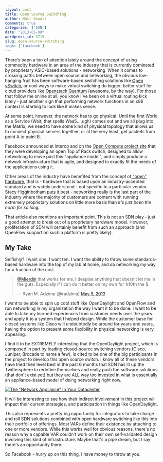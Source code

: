```yaml
---
layout: post
title: Open Source Switching
author: Matt Oswalt
comments: true
categories: ['SDN']
date: "2013-05-09"
wordpress_id: 3719
slug: open-source-switching
tags: ['facebook']
---
```



There's been a ton of attention lately around the concept of using commodity hardware in an area of the industry that is currently dominated by proprietary ASIC-based solutions - networking. When it comes to crossing paths between open source and networking, the obvious low-hanging fruit has been software-based switching solutions like [Open vSwitch](http://openvswitch.org/), or cool ways to make virtual switching do bigger, better stuff for cloud providers like [Openstack Quantum](https://wiki.openstack.org/wiki/Quantum) (awesome, by the way). For those that follow me online at all, you know I've been on a virtual routing kick lately - just another sign that performing network functions in an x86 context is starting to look like it makes sense.

At some point, however, the network has to go physical. Until the first World as a Service (Wait, that spells WaaS....ugh) comes out and we all plug into the Matrix, we need to have some kind of physical topology that allows us to connect physical servers together, or at the very least, get packets from point A to point B.

Facebook announced at Interop and on the [Open Compute project site](http://www.opencompute.org/2013/05/08/up-next-for-the-open-compute-project-the-network/) that they were developing an open Top of Rack switch, designed to allow networking to move past this "appliance model", and simply produce a network infrastructure that is agile, and designed to exactly fit the needs of the applications using it.

Other areas of the industry have benefited from the concept of[ "open" hardware](http://en.wikipedia.org/wiki/Open-source_hardware), that is - hardware that is based upon an industry-accepted standard and is widely understood - not specific to a particular vendor. Stacy Higginbotham [puts it best](http://gigaom.com/2013/05/08/heck-yeah-facebooks-open-compute-project-is-making-an-open-source-switch/) - networking really is the last part of the industry where the majority of customers are content with running extremely proprietary solutions on little more basis than _it's just been the norm for so long._

That article also mentions an important point. This is not an SDN play - just a good attempt to break out of a proprietary hardware model. However, proliferation of SDN will certainly benefit from such an approach (and OpenFlow support on such a platform is pretty likely).

## My Take

Selfishly? I want one. I want ten. I want the ability to throw some standards-based hardware into the top of my lab at home, and do networking my way for a fraction of the cost.

<blockquote class="twitter-tweet" lang="en"><p lang="en" dir="ltr"><a href="https://twitter.com/Mierdin">@Mierdin</a> that works for me. I despise anything that doesn’t let me in the guts. Especially if I can do it better on my own for 1/10th the $</p>&mdash; Ryan M. Adzima (@radzima) <a href="https://twitter.com/radzima/status/332342763679014913">May 9, 2013</a></blockquote>
<script async src="//platform.twitter.com/widgets.js" charset="utf-8"></script>

I want to be able to spin up cool stuff like OpenDaylight and OpenFlow and run networking in my organization the way I want it to be done. I want to be able to take my learned experiences from customer needs over the years and apply it to a system that I helped design. While the customer base for closed systems like Cisco will undoubtedly be around for years and years, having the option to present some flexibility in physical networking is very appealing.

I find it to be EXTREMELY interesting that the OpenDaylight project, which is composed in part by leading closed-source switching vendors (Cisco, Juniper, Brocade to name a few), is cited to be one of the big participants in the project to develop this open source switch. I know all of these vendors have tried their level best in the past 6 months that SDN has lit up the Twittersphere to redefine themselves and really push the software solutions (that don't exist yet) but they are ALL way too invested in what is essentially an appliance-based model of doing networking right now.

[![The "Network Appliance" In Your Datacenter](assets/2011/10/switch1.png)](assets/2011/10/switch1.png)

It will be interesting to see how their indirect involvement in this project will impact their current strategies, and participation in things like OpenDaylight.

This also represents a pretty big opportunity for integrators to take charge and roll SDN solutions combined with open hardware switching like this into their portfolio of offerings. Most VARs define their existence by attaching to one or more vendors. While this works well for obvious reasons, there's no reason why a capable VAR couldn't work on their own self-validated design involving this kind of infrastructure. Maybe that's a pipe dream, but I say there's an opportunity there.

So Facebook - hurry up on this thing, I have money to throw at you.